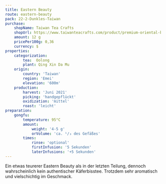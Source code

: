 ```yaml
---
title: Eastern Beauty
route: eastern-beauty
pack: 22-2-Dunkles-Taiwan
purchase:
    shopName: Taiwan Tea Crafts
    shopUrl: https://www.taiwanteacrafts.com/product/premium-oriental-beauty-oolong-tea/?attribute_pa_weight=250-g-8-82-oz-save-20&v=3a52f3c22ed6
    amount: 12 g
    pricePer100g: 0,36
    currency: $
properties:
    categorization:
        tea:  Oolong
        plant: Qing Xin Da Mu
    origin:
        country: 'Taiwan'
        region: 'Emei'
        elevation: '600m'
    production:
        harvest: 'Juni 2021'
        picking: 'handgepflückt'
        oxidization: 'mittel'
        roast: 'leicht'
preparation:
    gongfu:
        temperature: 95°C
        amount:
            weight: '4-5 g'
            orVolume: 'ca. ¹/₃ des Gefäßes'
        times:
            rinse: 'optional'
            firstInfusion: '5 Sekunden'
            laterInfusions: '+5 Sekunden'
---
```

Ein etwas teurerer Eastern Beauty als in der letzten Teilung, dennoch wahrscheinlich kein authentischer Käferbisstee. Trotzdem sehr aromatisch und vielschichtig im Geschmack.